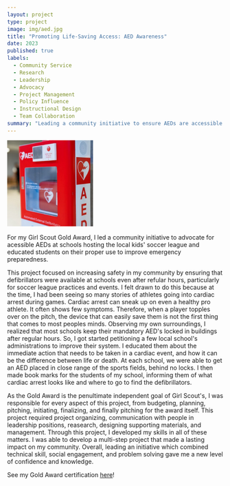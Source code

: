 ```yaml
---
layout: project
type: project
image: img/aed.jpg
title: "Promoting Life-Saving Access: AED Awareness"
date: 2023
published: true
labels:
  - Community Service
  - Research
  - Leadership
  - Advocacy
  - Project Management
  - Policy Influence
  - Instructional Design
  - Team Collaboration
summary: "Leading a community initiative to ensure AEDs are accessible for after school programs."
---
```


<div class="text-center p-4">
<img class="img-fluid" src="../img/aed.jpg" width="200px">
</div>

For my Girl Scout Gold Award, I led a community initiative to advocate for acessible AEDs at schools hosting the local kids' soccer league and educated students on their proper use to improve emergency preparedness. 

This project focused on increasing safety in my community by ensuring that defibrillators were available at schools even after refular hours, particularly for soccer league practices and events. I felt drawn to do this because at the time, I had been seeing so many stories of athletes going into cardiac arrest during games. Cardiac arrest can sneak up on even a healthy pro athlete. It often shows few symptoms. Therefore, when a player topples over on the pitch, the device that can easily save them is not the first thing that comes to most peoples minds. Observing my own surroundings, I realized that most schools keep their mandatory AED's locked in buildings after regular hours. So, I got started petitioning a few local school's administrations to improve their system. I educated them about the immediate action that needs to be taken in a cardiac event, and how it can be the difference between life or death. At each school, we were able to get an AED placed in close range of the sports fields, behind no locks. I then made book marks for the students of my school, informing them of what cardiac arrest looks like and where to go to find the defibrillators.

As the Gold Award is the penultimate independent goal of Girl Scout's, I was responsible for every aspect of this project, from budgeting, planning, pitching, initiating, finalizing, and finally pitching for the award itself. This project required project organizing, communication with people in leadership positions, reasearch, designing supporting materials, and management. Through this project, I developed my skills in all of these matters. I was able to develop a multi-step project that made a lasting impact on my community. Overall, leading an initiative which combined technical skill, social engagement, and problem solving gave me a new level of confidence and knowledge. 

See my Gold Award certification [here](https://www.credly.com/badges/5ff7f26f-015b-4bee-81ff-49906cef79d9/linked_in?t=t1of7j)!
 
